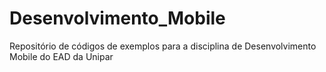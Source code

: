 # Desenvolvimento_Mobile
Repositório de códigos de exemplos para a disciplina de Desenvolvimento Mobile do EAD da Unipar
